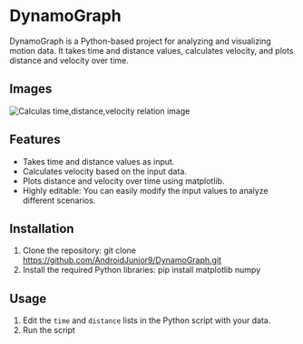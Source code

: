 # DynamoGraph

DynamoGraph is a Python-based project for analyzing and visualizing motion data. It takes time and distance values, calculates velocity, and plots distance and velocity over time.

## Images

![Calculas time,distance,velocity relation image](https://github.com/AndroidJunior9/DynamoGraph/assets/111723283/8a5ff440-04e0-4ed3-93e3-81ed93cf8222)

## Features

- Takes time and distance values as input.
- Calculates velocity based on the input data.
- Plots distance and velocity over time using matplotlib.
- Highly editable: You can easily modify the input values to analyze different scenarios.

## Installation

1. Clone the repository:
   git clone https://github.com/AndroidJunior9/DynamoGraph.git
2. Install the required Python libraries:
   pip install matplotlib numpy

## Usage

1. Edit the `time` and `distance` lists in the Python script with your data.
2. Run the script

   
